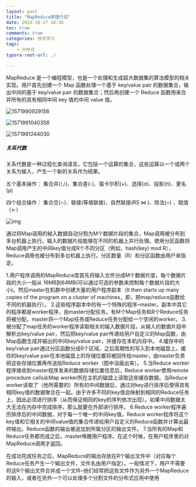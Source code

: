 ```yaml
---
layout: post
title: "MapReduce原理介绍"
date: 2019-10-27 10:36
toc: true
comments: true
categories: 技术学习
tags: 
	- 分布式
typora-root-url: ./

---
```


MapReduce 是一个编程模型，也是一个处理和生成超大数据集的算法模型的相关实现。用户首先创建一个 Map 函数处理一个基于 key/value pair 的数据集合，输出中间的基于 key/value pair 的数据集合；然后再创建一个 Reduce 函数用来合并所有的具有相同中间 key 值的中间 value 值。

<!--more-->

![1571990929156](/../assets/pic/2019-10-27-MapReduce%E5%8E%9F%E7%90%86%E4%BB%8B%E7%BB%8D/1571990929156.png)

![1571991040356](/../assets/pic/2019-10-27-MapReduce%E5%8E%9F%E7%90%86%E4%BB%8B%E7%BB%8D/1571991040356.png)

![1571991244030](/../assets/pic/2019-10-27-MapReduce%E5%8E%9F%E7%90%86%E4%BB%8B%E7%BB%8D/1571991244030.png)

##### 关系代数

关系代数是一种过程化查询语言。它包括一个运算的集合，这些运算以一个或两个关系为输入，产生一个新的关系作为结果。

五个基本操作：
  集合并(∪)、集合差(-)、笛卡尔积(×)、选择(σ)、投影(π)、更名(ρ)

四个组合操作：
  集合交(∩)、联接(等值联接)、自然联接(RS ⋈ )、除法(÷) 、赋值（←）



![img](/../assets/pic/2019-10-27-MapReduce%E5%8E%9F%E7%90%86%E4%BB%8B%E7%BB%8D/20151030095843101.png)

通过将Map调用的输入数据自动分割为M个数据片段的集合，Map调用被分布到多台机器上执行。输入的数据片段能够在不同的机器上并行处理。使用分区函数将Map调用产生的中间key值分成R个不同分区（例如，hash(key) mod R），Reduce调用也被分布到多台机器上执行。分区数量（R）和分区函数由用户来指定。

1.用户程序调用的MapReduce库首先将输入文件分成M个数据片度，每个数据片段的大小一般从 16MB到64MB(可以通过可选的参数来控制每个数据片段的大小)。然后master在机群中创建大量的用户程序副本（It then starts up many copies of the program on a cluster of machines，即，把map/reduce函数给不同的机器执行）。
2.这些程序副本中的有一个特殊的程序–master。副本中其它的程序都是worker程序，由master分配任务。有M个Map任务和R个Reduce任务将被分配，master将一个Map任务或Reduce任务分配给一个空闲的worker。
3.被分配了map任务的worker程序读取相关的输入数据片段，从输入的数据片段中解析出key/value pair，然后把key/value pair传递给用户自定义的Map函数，由Map函数生成并输出的中间key/value pair，并缓存在本机内存中。
4.缓存中的key/value pair通过分区函数分成R个区域，之后周期性的写入到本地磁盘上。缓存的key/value pair在本地磁盘上的存储位置将被回传给master，由master负责把这些存储位置再传送给Reduce worker（图中没画出来）。
5.当Reduce worker程序接收到master程序发来的数据存储位置信息后，Reduce worker使用remote procedure calls从Map worker所在主机的磁盘上读取这些缓存数据。当Reduce worker读取了（他所需要的）所有的中间数据后，通过对key进行排序后使得具有相同key值的数据聚合在一起。由于许多不同的key值会映射到相同的Reduce任务上，因此必须进行排序（从而保证相同的key的序列依次出现）。如果中间数据太大无法在内存中完成排序，那么就要在外部进行排序。
6.Reduce worker程序遍历排序后的中间数据，对于每一个唯一的中间key值，Reduce worker程序将这个key值和它相关的中间value值的集合传递给用户自定义的Reduce函数并计算出最终输出。Reduce函数的输出被追加到所属分区的输出文件。
7.当所有的Map和Reduce任务都完成之后，master唤醒用户程序。在这个时候，在用户程序里的对MapReduce调用才返回。

在成功完成任务之后，MapReduce的输出存放在R个输出文件中（对应每个Reduce任务产生一个输出文件，文件名由用户指定）。一般情况下，用户不需要将这R个输出文件合并成一个文件–他们经常把这些文件作为另外一个MapReduce的输入，或者在另外一个可以处理多个分割文件的分布式应用中使用

